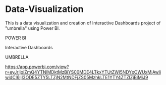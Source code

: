 # Data-Visualization

This is a data visualization and creation of Interactive Dashboards project of "umbrella" using Power BI.

POWER BI

Interactive Dashboards

UMBRELLA

https://app.powerbi.com/view?r=eyJrIjoiZmQ4YTNlMDktMzBiYS00MDE4LTkxYTUtZWI5NDYxOWUxMjAwIiwidCI6IjI3ODE5ZTY5LTZjN2MtNDFjZS05MzhkLTE1YTY4ZTZlZjBiMiJ9

